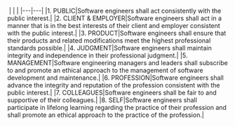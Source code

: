  |   |   |
|---|---|
|1. PUBLIC|Software engineers shall act consistently with the public interest.|
|2. CLIENT & EMPLOYER|Software engineers shall act in a manner that is in the best interests of their client and employer consistent with the public interest.|
|3. PRODUCT|Software engineers shall ensure that their products and related modifications meet the highest professional standards possible.|
|4. JUDGMENT|Software engineers shall maintain integrity and independence in their professional judgment.|
|5. MANAGEMENT|Software engineering managers and leaders shall subscribe to and promote an ethical approach to the management of software development and maintenance.|
|6. PROFESSION|Software engineers shall advance the integrity and reputation of the profession consistent with the public interest.|
|7. COLLEAGUES|Software engineers shall be fair to and supportive of their colleagues.|
|8. SELF|Software engineers shall participate in lifelong learning regarding the practice of their profession and shall promote an ethical approach to the practice of the profession.|